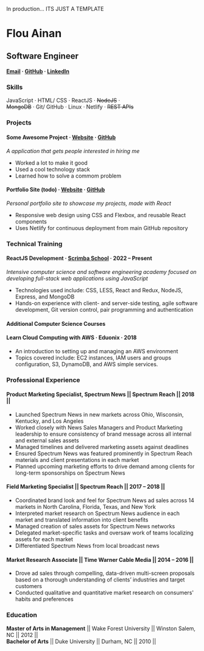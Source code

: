 In production...
ITS JUST A TEMPLATE

Flou Ainan
===============
**Software Engineer**  
------------------
#### [Email](mailto:flouainan@gmail.com) · [GitHub](https://github.com/flou-ainan "My GitHub") · [LinkedIn](https://www.linkedin.com/in/kathryn-hampton/ "My LinkedIn") 
  
### Skills  
JavaScript · HTML/ CSS · ReactJS · ~~NodeJS~~ ·  
~~MongoDB~~ · Git/ GitHub · Linux · Netlify · ~~REST APIs~~

### Projects  
#### Some Awesome Project · [Website](https://pseudoproject.com/ "Project App") · [GitHub](https://github.com/ "GitHub Repository")
*A application that gets people interested in hiring me*
*	Worked a lot to make it good
*	Used a cool technology stack
*	Learned how to solve a commom problem

#### Portfolio Site (todo) · [Website](https://myportifolio.com "Portfolio site") · [GitHub](https://github.com/flou-ainan/personal-site "GitHub Portfolio site") 
*Personal portfolio site to showcase my projects, made with React*  
* Responsive web design using CSS and Flexbox, and reusable React components  
* Uses Netlify for continuous deployment from main GitHub repository  

### Technical Training  
#### ReactJS Development · [Scrimba School](https://lambdaschool.com/courses/cs/web/ "Lambda School") · 2022 – Present   
*Intensive computer science and software engineering academy focused on developing full-stack web applications using JavaScript*  
*	Technologies used include: CSS, LESS, React and Redux, NodeJS, Express, and MongoDB  
*	Hands-on experience with client- and server-side testing, agile software development, Git version control, pair programming and authentication  

#### Additional Computer Science Courses
#### Learn Cloud Computing with AWS · Eduonix · 2018
* An introduction to setting up and managing an AWS environment
* Topics covered include: EC2 instances, IAM users and groups configuration, S3, DynamoDB, and AWS simple services.  

### Professional Experience  					
#### Product Marketing Specialist, Spectrum News || Spectrum Reach || 2018 ||  
*	Launched Spectrum News in new markets across Ohio, Wisconsin, Kentucky, and Los Angeles  
*	Worked closely with News Sales Managers and Product Marketing leadership to ensure consistency of brand message across all internal and external sales assets  
*	Managed timelines and delivered marketing assets against deadlines  
*	Ensured Spectrum News was featured prominently in Spectrum Reach materials and client presentations in each market  
*	Planned upcoming marketing efforts to drive demand among clients for long-term sponsorships on Spectrum News    

#### Field Marketing Specialist || Spectrum Reach || 2017 – 2018 ||   
*	Coordinated brand look and feel for Spectrum News ad sales across 14 markets in North Carolina, Florida, Texas, and New York  
*	Interpreted market research on Spectrum News audience in each market and translated information into client benefits  
*	Managed creation of sales assets for Spectrum News networks   
*	Delegated market-specific tasks and oversaw work of teams localizing assets for each market  
*	Differentiated Spectrum News from local broadcast news    

#### Market Research Associate || Time Warner Cable Media || 2014 – 2016 ||   
*	Drove ad sales through compelling, data-driven multi-screen proposals based on a thorough understanding of clients’ industries and target customers  
*	Conducted qualitative and quantitative market research on consumers' habits and preferences    

### Education							
**Master of Arts in Management** || Wake Forest University || Winston Salem, NC || 2012 ||  
**Bachelor of Arts** || Duke University || Durham, NC || 2010 ||  
